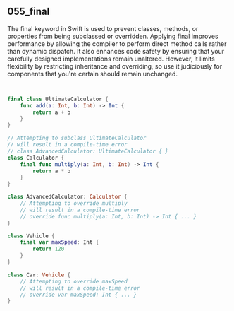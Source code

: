 ## 055_final

The final keyword in Swift is used to prevent classes, methods, or properties from being subclassed or overridden. Applying final improves performance by allowing the compiler to perform direct method calls rather than dynamic dispatch. It also enhances code safety by ensuring that your carefully designed implementations remain unaltered. However, it limits flexibility by restricting inheritance and overriding, so use it judiciously for components that you're certain should remain unchanged.

```swift


final class UltimateCalculator {
    func add(a: Int, b: Int) -> Int {
        return a + b
    }
}

// Attempting to subclass UltimateCalculator
// will result in a compile-time error
// class AdvancedCalculator: UltimateCalculator { }
class Calculator {
    final func multiply(a: Int, b: Int) -> Int {
        return a * b
    }
}

class AdvancedCalculator: Calculator {
    // Attempting to override multiply
    // will result in a compile-time error
    // override func multiply(a: Int, b: Int) -> Int { ... }
}

class Vehicle {
    final var maxSpeed: Int {
        return 120
    }
}

class Car: Vehicle {
    // Attempting to override maxSpeed
    // will result in a compile-time error
    // override var maxSpeed: Int { ... }
}

```